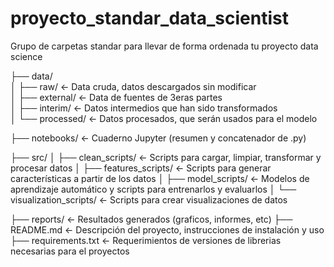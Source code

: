 # proyecto_standar_data_scientist

Grupo de carpetas standar para llevar de forma ordenada tu proyecto data science  

├── data/  
│   ├── raw/                               <- Data cruda, datos descargados sin modificar  
│   ├── external/                          <- Data de fuentes de 3eras partes  
│   ├── interim/                           <- Datos intermedios que han sido transformados  
│   └── processed/                         <- Datos procesados, que serán usados para el modelo  

├── notebooks/                             <- Cuaderno Jupyter (resumen y concatenador de .py)

├── src/
│   ├── clean_scripts/                     <- Scripts para cargar, limpiar, transformar y procesar datos
│   ├── features_scripts/                  <- Scripts para generar características a partir de los datos
│   ├── model_scripts/                     <- Modelos de aprendizaje automático y scripts para entrenarlos y evaluarlos
│   └── visualization_scripts/             <- Scripts para crear visualizaciones de datos

├── reports/                               <- Resultados generados (graficos, informes, etc)
├── README.md                              <- Descripción del proyecto, instrucciones de instalación y uso 
├── requirements.txt                       <- Requerimientos de versiones de librerias necesarias para el proyectos

